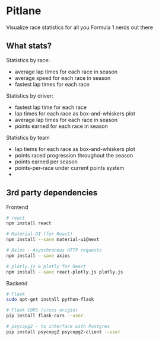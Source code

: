 # Pitlane
Visualize race statistics for all you Formula 1 nerds out there

## What stats?

Statistics by race:
* average lap times for each race in season
* average speed for each race in season
* fastest lap times for each race

Statistics by driver:
* fastest lap time for each race
* lap times for each race as box-and-whiskers plot
* average lap times for each race in season
* points earned for each race in season

Statistics by team
<!-- * all of the same statistics that can be found by driver, but aggregated by team -->
* lap tiems for each race as box-and-whiskers plot
* points raced progression throughout the season
* points earned per season
* points-per-race under current points system
* 


## 3rd party dependencies

Frontend
```bash
# react
npm install react

# Material-UI (for React)
npm install --save material-ui@next

# Axios - Asynchronous HTTP requests
npm install --save axios

# plotly.js & plotly for React
npm install --save react-plotly.js plotly.js
```

Backend
```bash
# Flask
sudo apt-get install python-flask

# Flask CORS (cross origin)
pip install flask-cors --user

# psycopg2 - to interface with Postgres
pip install psycopg2 psycopg2-client --user 
```